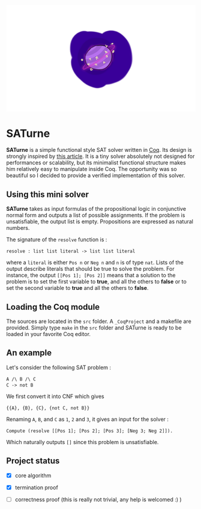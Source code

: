 ![logo](planet.png)

# SATurne

**SATurne** is a simple functional style SAT solver written in [Coq](https://coq.inria.fr/). Its design is strongly inspired by [this article](http://www.cse.chalmers.se/~algehed/blogpostsHTML/SAT.html). It is a tiny solver absolutely not designed for performances or scalability, but its minimalist functional structure makes him relatively easy to manipulate inside Coq. The opportunity was so beautiful so I decided to provide a verified implementation of this solver.

## Using this mini solver

**SATurne** takes as input formulas of the propositional logic in conjunctive normal form and outputs a list of possible assignments. If the problem is unsatisfiable, the output list is empty. Propositions are expressed as natural numbers.

The signature of the `resolve` function is :
```coq
resolve : list list literal -> list list literal
```

where a `literal` is either `Pos n` or `Neg n` and `n` is of type `nat`.
Lists of the output describe literals that should be true to solve the problem.
For instance, the output `[[Pos 1]; [Pos 2]]` means that a solution to the problem is to set the first variable to **true**, and all the others to **false** or to set the second variable to **true** and all the others to **false**.

## Loading the Coq module

The sources are located in the `src` folder. A `_CoqProject` and a makefile are provided. Simply type `make` in the `src` folder and SATurne is ready to be loaded in your favorite Coq editor.

## An example

Let's consider the following SAT problem :

```
A /\ B /\ C
C -> not B
```

We first convert it into CNF which 
gives 

```
{{A}, {B}, {C}, {not C, not B}}
```

Renaming `A`, `B`, and `C` as `1`, `2` and `3`, it gives an input for the solver :

```
Compute (resolve [[Pos 1]; [Pos 2]; [Pos 3]; [Neg 3; Neg 2]]).
```

Which naturally outputs `[]` since this problem is unsatisfiable.

## Project status

+ [x] core algorithm
+ [x] termination proof
+ [ ] correctness proof (this is really not trivial, any help is welcomed :) )




